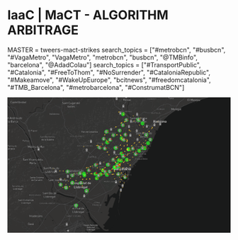 IaaC | MaCT - ALGORITHM ARBITRAGE
===========================
MASTER =  tweers-mact-strikes
search_topics = ["#metrobcn", "#busbcn", "#VagaMetro", "VagaMetro", "metrobcn", "busbcn", "@TMBinfo", "barcelona", "@AdadColau"]
search_topics = ["#TransportPublic", "#Catalonia", "#FreeToThom", "#NoSurrender", "#CataloniaRepublic",
                     "#Makeamove", "#WakeUpEurope", "bcitnews", "#freedomcatalonia", "#TMB_Barcelona",
                     "#metrobarcelona", "#ConstrumatBCN"]

![Screenshot](screenshot.png)
